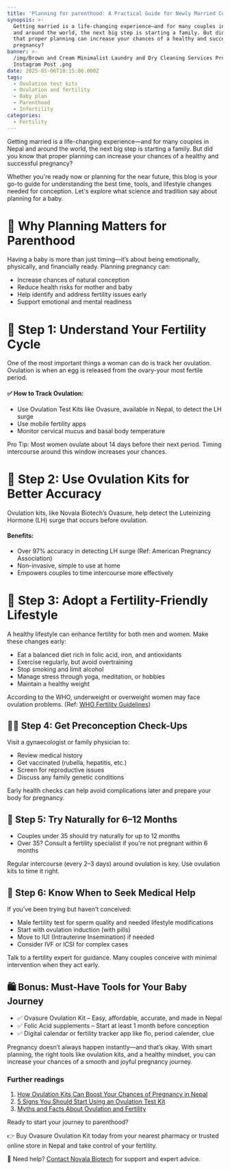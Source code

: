 ```yaml
---
title: 'Planning for parenthood: A Practical Guide for Newly Married Couples'
synopsis: >-
  Getting married is a life-changing experience—and for many couples in Nepal
  and around the world, the next big step is starting a family. But did you know
  that proper planning can increase your chances of a healthy and successful
  pregnancy?
banner: >-
  /img/Brown and Cream Minimalist Laundry and Dry Cleaning Services Promo
  Instagram Post .png
date: 2025-05-06T18:15:00.000Z
tags:
  - Ovulation test kits
  - Ovulation and fertility
  - Baby plan
  - Parenthood
  - Infertility
categories:
  - Fertility
---
```


Getting married is a life-changing experience—and for many couples in Nepal and around the world, the next big step is starting a family. But did you know that proper planning can increase your chances of a healthy and successful pregnancy?

Whether you're ready now or planning for the near future, this blog is your go-to guide for understanding the best time, tools, and lifestyle changes needed for conception. Let's explore what science and tradition say about planning for a baby.

# 👶 Why Planning Matters for Parenthood

Having a baby is more than just timing—it’s about being emotionally, physically, and financially ready. Planning pregnancy can:

* Increase chances of natural conception
* Reduce health risks for mother and baby
* Help identify and address fertility issues early
* Support emotional and mental readiness

# 📅 Step 1: Understand Your Fertility Cycle

One of the most important things a woman can do is track her ovulation. Ovulation is when an egg is released from the ovary-your most fertile period.

#### ✅ How to Track Ovulation:

* Use Ovulation Test Kits like Ovasure, available in Nepal, to detect the LH surge
* Use mobile fertility apps
* Monitor cervical mucus and basal body temperature

Pro Tip: Most women ovulate about 14 days before their next period. Timing intercourse around this window increases your chances.

# 🧪 Step 2: Use Ovulation Kits for Better Accuracy

Ovulation kits, like Novala Biotech’s Ovasure, help detect the Luteinizing Hormone (LH) surge that occurs before ovulation.

#### Benefits:

* Over 97% accuracy in detecting LH surge (Ref: American Pregnancy Association)
* Non-invasive, simple to use at home
* Empowers couples to time intercourse more effectively

# 🥗 Step 3: Adopt a Fertility-Friendly Lifestyle

A healthy lifestyle can enhance fertility for both men and women. Make these changes early:

* Eat a balanced diet rich in folic acid, iron, and antioxidants
* Exercise regularly, but avoid overtraining
* Stop smoking and limit alcohol
* Manage stress through yoga, meditation, or hobbies
* Maintain a healthy weight

According to the WHO, underweight or overweight women may face ovulation problems. (Ref: [WHO Fertility Guidelines](https://www.who.int/news-room/fact-sheets/detail/infertility)) 

## 🧑‍⚕️ Step 4: Get Preconception Check-Ups

Visit a gynaecologist or family physician to:

* Review medical history
* Get vaccinated (rubella, hepatitis, etc.)
* Screen for reproductive issues
* Discuss any family genetic conditions

Early health checks can help avoid complications later and prepare your body for pregnancy.

## 🧬 Step 5: Try Naturally for 6–12 Months

* Couples under 35 should try naturally for up to 12 months
* Over 35? Consult a fertility specialist if you're not pregnant within 6 months

Regular intercourse (every 2–3 days) around ovulation is key. Use ovulation kits to time it right.

## 💉 Step 6: Know When to Seek Medical Help

If you’ve been trying but haven’t conceived:

* Male fertility test for sperm quality and needed lifestyle modifications
* Start with ovulation induction (with pills)
* Move to IUI (Intrauterine Insemination) if needed
* Consider IVF or ICSI for complex cases

Talk to a fertility expert for guidance. Many couples conceive with minimal intervention when they act early.

## 🛍️ Bonus: Must-Have Tools for Your Baby Journey

* ✅ Ovasure Ovulation Kit – Easy, affordable, accurate, and made in Nepal
* ✅ Folic Acid supplements – Start at least 1 month before conception
* ✅ Digital calendar or fertility tracker app like flo, period calender, clue

Pregnancy doesn’t always happen instantly—and that’s okay. With smart planning, the right tools like ovulation kits, and a healthy mindset, you can increase your chances of a smooth and joyful pregnancy journey.

### Further readings

1. [How Ovulation Kits Can Boost Your Chances of Pregnancy in Nepal](https://novala.com.np/blog/2025/05/04/how-ovulation-kits-can-boost-your-chances-of-pregnancy-in-nepal/)
2. [5 Signs You Should Start Using an Ovulation Test Kit](https://novala.com.np/blog/2025/05/04/5-signs-you-should-start-using-an-ovulation-test-kit/)
3. [Myths and Facts About Ovulation and Fertility](https://novala.com.np/blog/2025/05/04/myths-and-facts-about-ovulation-and-fertility/)

Ready to start your journey to parenthood?

👉 Buy Ovasure Ovulation Kit today from your nearest pharmacy or trusted online store in Nepal and take control of your fertility.

💬 Need help? [Contact Novala Biotech](https://novala.com.np/contact/) for support and expert advice.

